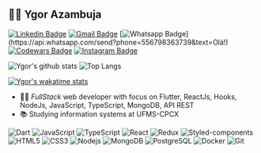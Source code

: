 ## :man_technologist: Ygor Azambuja

[![Linkedin Badge](https://img.shields.io/badge/-LinkedIn-blue?style=flat-square&logo=Linkedin&logoColor=white&link=https://www.linkedin.com/in/fabriciopolato/)](https://www.linkedin.com/in/ygorazambuja/)
[![Gmail Badge](https://img.shields.io/badge/-Gmail-c14438?style=flat-square&logo=Gmail&logoColor=white&link=mailto:ygorazambuja@gmail.com)](mailto:pedro.v.siqueira@gmail.com)
[![Whatsapp Badge](https://img.shields.io/badge/-Whatsapp-4CA143?style=flat-square&labelColor=4CA143&logo=whatsapp&logoColor=white&link=https://api.whatsapp.com/send?phone=556798363739&text=Olá!)](https://api.whatsapp.com/send?phone=556798363739&text=Olá!)
[![Codewars Badge](https://www.codewars.com/users/ygorazambuja/badges/micro)](https://www.codewars.com/users/ygorazambuja/badges/micro)
[![Instagram Badge](https://img.shields.io/badge/-Instagram-BF008C?style=flat-square&logo=Instagram&logoColor=white&link=https://www.instagram.com/ygoazambuja/)](https://www.instagram.com/ygoazambuja/) 


![Ygor's github stats](https://github-readme-stats.vercel.app/api?username=ygorazambuja&show_icons=true&theme=dracula)
![Top Langs](https://github-readme-stats.vercel.app/api/top-langs/?username=ygorazambuja&layout=compact)

[![Ygor's wakatime stats](https://github-readme-stats.vercel.app/api/wakatime?username=@ygorazambuja)](https://github.com/anuraghazra/github-readme-stats)


- :man_technologist: *FullStack* web developer with focus on Flutter, ReactJs, Hooks, NodeJs, JavaScript, TypeScript, MongoDB, API REST
- :books: Studying information systems at UFMS-CPCX



![Dart](https://img.shields.io/badge/-Dart-black?style=flat-square&logo=dart)
![JavaScript](https://img.shields.io/badge/-JavaScript-black?style=flat-square&logo=javascript)
![TypeScript](https://img.shields.io/badge/-TypeScript-black?style=flat-square&logo=typescript)
![React](https://img.shields.io/badge/-React-black?style=flat-square&logo=react)
![Redux](https://img.shields.io/badge/-Redux-black?style=flat-square&logo=redux)
![Styled-components](https://img.shields.io/badge/-Styled%20Components-black?style=flat-square&logo=styled-components)
![HTML5](https://img.shields.io/badge/-HTML5-black?style=flat-square&logo=html5&logoColor=white)
![CSS3](https://img.shields.io/badge/-CSS3-black?style=flat-square&logo=css3)
![Nodejs](https://img.shields.io/badge/-Nodejs-black?style=flat-square&logo=Node.js)
![MongoDB](https://img.shields.io/badge/-MongoDB-black?style=flat-square&logo=mongodb)
![PostgreSQL](https://img.shields.io/badge/-Postgres-black?style=flat-square&logo=postgresql)
![Docker](https://img.shields.io/badge/-Docker-black?style=flat-square&logo=docker)
![Git](https://img.shields.io/badge/-Git-black?style=flat-square&logo=git)
